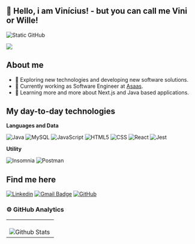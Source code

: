 ## 👋 Hello, i am Vinícius! - but you can call me Vini or Wille!
<img src="https://img.shields.io/static/v1?label=Overview&message=Vini&color=f8efd4&style=for-the-badge&logo=GitHub" alt="Static GitHub">

![](https://komarev.com/ghpvc/?username=willevini&color=006bed)

## About me

- 🤔 Exploring new technologies and developing new software solutions.
- 💼 Currently working as Software Engineer at [Asaas](https://www.asaas.com).
- 🌱 Learning more and more about Next.js and Java based applications.

## My day-to-day technologies

**Languages and Data**

![Java](https://img.shields.io/badge/-Java-333333?style=flat&logo=Java&logoColor=007396)
![MySQL](https://img.shields.io/badge/-MySQL-333333?style=flat&logo=mysql)
![JavaScript](https://img.shields.io/badge/-JavaScript-333333?style=flat&logo=javascript)
![HTML5](https://img.shields.io/badge/-HTML5-333333?style=flat&logo=HTML5)
![CSS](https://img.shields.io/badge/-CSS-333333?style=flat&logo=CSS3&logoColor=1572B6)
![React](https://img.shields.io/badge/-React-333333?style=flat&logo=react)
![Jest](https://img.shields.io/badge/-Jest-333333?style=flat&logo=jest)

**Utility**

![Insomnia](https://img.shields.io/badge/-Insomnia-333333?style=flat&logo=insomnia)
![Postman](https://img.shields.io/badge/-Postman-333333?style=flat&logo=postman)

## Find me here

[![Linkedin](https://img.shields.io/badge/-viniciuswillealves-blue?style=flat-square&logo=Linkedin&logoColor=white&link=https://linkedin.com/in/viniciuswillealves)](https://linkedin.com/in/viniciuswillealves)
[![Gmail Badge](https://img.shields.io/badge/-viniciuswillealves@gmail.com-006bed?style=flat-square&logo=Gmail&logoColor=white&link=mailto:viniciuswillealves@gmail.com)](mailto:viniciuswillealves@gmail.com)
[![GitHub](https://img.shields.io/github/followers/willevini?label=follow&style=social)](https://github.com/willevini)

### ⚙️ GitHub Analytics

<table>
  <tr>
    <td>
      <br />
      <img
        align="left"
        src="https://github-readme-streak-stats.herokuapp.com/?user=willevini&theme=dark&hide_border=false"
        alt="Github Stats"
      />
    </td>
  </tr>
</table>

